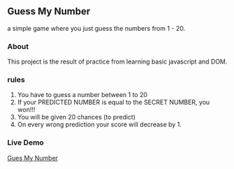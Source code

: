 ## Guess My Number

a simple game where you just guess the numbers from 1 - 20.

### About

This project is the result of practice from learning basic javascript and DOM.

### rules

1. You have to guess a number between 1 to 20
2. If your PREDICTED NUMBER is equal to the SECRET NUMBER, you won!!!
3. You will be given 20 chances (to predict)
4. On every wrong prediction your score will decrease by 1.

### Live Demo

[Gues My Number](https://choosealicense.com/licenses/mit/)
